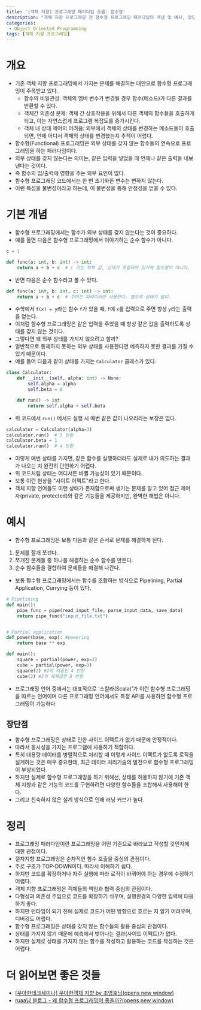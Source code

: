 ```yaml
---
title: '[객체 지향] 프로그래밍 패러다임 흐름: 함수형'
description: "객체 지향 프로그래밍 전 함수형 프로그래밍 패러다임의 개념 및 예시, 장단점"
categories:
 - Object Oriented Programming
tags: [객체 지향 프로그래밍]
---
```


# 개요
- 기존 객체 지향 프로그래밍에서 가지는 문제를 해결하는 대안으로 함수형 프로그래밍이 주목받고 있다.
    - 함수의 비일관성: 객체의 멤버 변수가 변경될 경우 함수(메소드)가 다른 결과를 반환할 수 있다.
    - 객체간 의존성 문제: 객체 간 상호작용을 위해서 다른 객체의 함수들을 호출하게 되고, 이는 자연스럽게 프로그램 복잡도를 증가시킨다.
    - 객체 내 상태 제어의 어려움: 외부에서 객체의 상태를 변경하는 메소드들이 호출되면, 언제 어디서 객체의 상태를 변경했는지 추적이 어렵다.
- 함수형(Functional) 프로그래밍은 외부 상태를 갖지 않는 함수들의 연속으로 프로그래밍을 하는 패러다임이다.
- 외부 상태를 갖지 않는다는 의미는, 같은 입력을 넣었을 때 언제나 같은 출력을 내보낸다는 것이다.
- 즉 함수의 입/출력에 영향을 주는 외부 요인이 없다.
- 함수형 프로그래밍 코드에서는 한 번 초기화한 변수는 변하지 않는다.
- 이런 특성을 불변성이라고 하는데, 이 불변성을 통해 안정성을 얻을 수 있다.

# 기본 개념
- 함수형 프로그래밍에서는 함수가 외부 상태를 갖지 않는다는 것이 중요하다.
- 예를 들면 다음은 함수형 프로그래밍에서 이야기하는 순수 함수가 아니다.

```py
c = 1

def func(a: int, b: int) -> int:
    return a + b + c  # c 라는 외부 값, 상태가 포함되어 있기에 함수형이 아니다.
```

- 반면 다음은 순수 함수라고 볼 수 있다.

```py
def func(a: int, b: int, c: int) -> int:
    return a + b + c  # 주어진 파라미터만 사용한다. 별도의 상태가 없다.
```

- 수학에서 `f(x) = y`라는 함수 `f`가 있을 때, `f`에 `x`를 입력으로 주면 항상 `y`라는 출력을 얻는다.
- 이처럼 함수형 프로그래밍은 같은 입력을 주었을 때 항상 같은 값을 출력하도록 상태를 갖지 않는 것이다.
- 그렇다면 왜 외부 상태를 가지지 않으려고 할까?
- 일반적으로 통제하지 못하는 외부 상태를 사용한다면 예측하지 못한 결과를 가질 수 있기 때문이다.
- 예를 들어 다음과 같이 상태를 가지는 `Calculator` 클래스가 있다.

```py
class Calculator:
    def __init__(self, alpha: int) -> None:
        self.alpha = alpha
        self.beta = 0

    def run() -> int
    	return self.alpha + self.beta
```

- 위 코드에서 `run()` 메서드 실행 시 매번 같은 값이 나오리라는 보장은 없다.

```py
calculator = Calculator(alpha=3)
calculator.run()  # 3 반환
calculator.beta = 1
calculator.run()  # 4 반환
```

- 이렇게 매번 상태를 가지면, 같은 함수를 실행하더라도 실제로 내가 의도하는 결과가 나오는 지 완전히 단언하기 어렵다.
- 위 코드처럼 상태는 어디서든 바뀔 가능성이 있기 때문이다.
- 보통 이런 현상을 "사이트 이펙트"라고 한다.
- 객체 지향 언어들도 이런 상태가 존재함으로써 생기는 문제를 알고 있어 접근 제어자(private, protected)와 같은 기능들을 제공하지만, 완벽한 해법은 아니다.

# 예시
- 함수형 프로그래밍은 보통 다음과 같은 순서로 문제를 해결하게 된다.

1. 문제를 잘개 쪼갠다.
2. 쪼개진 문제들 중 하나를 해결하는 순수 함수를 만든다.
3. 순수 함수들을 결합하여 문제들을 해결해 나간다.

- 보통 함수형 프로그래밍에서는 함수를 조합하는 방식으로 Pipelining, Partial Application, Currying 등이 있다.

```py
# Pipelining
def main():
    pipe_func = pipe(read_input_file, parse_input_data, save_data)
    return pipe_func("input_file.txt")


# Partial application
def power(base, exp): #powering
    return base ** exp

def main():
    square = partial(power, exp=2)
    cube = partial(power, exp=3)
    square(2) #2의 제곱인 4 반환
    cube(2) #2의 세제곱인 8 반환
```

- 프로그래밍 언어 중에서는 대표적으로 '스칼라(Scala)'가 이런 함수형 프로그래밍을 따르는 언어이며 다른 프로그래밍 언어에서도 특정 API를 사용하면 함수형 프로그래밍이 가능하다.

## 장단점
- 함수형 프로그래밍은 상태로 인한 사이드 이펙트가 없기 때문에 안정적이다.
- 따라서 동시성을 가지는 프로그램에 사용하기 적합하다.
- 특히 대용량 데이터를 병렬적으로 처리할 때 이렇게 사이드 이펙트가 없도록 로직을 설계하는 것은 매우 중요한데, 최근 데이터 처리기술의 발전으로 함수형 프로그래밍이 부상되었다.
- 하지만 실제로 함수형 프로그래밍을 하기 위해선, 상태를 허용하지 않기에 기존 객체 지향과 같은 기능의 코드를 구현하려면 다양한 함수들을 조합해서 사용해야 한다.
- 그리고 친숙하지 않은 설계 방식으로 인해 러닝 커브가 높다.


# 정리
- 프로그래밍 패러다임이란 프로그래밍을 어떤 기준으로 바라보고 작성할 것인지에 대한 관점이다.
- 절차지향 프로그래밍은 순차적인 함수 호출을 중심의 관점이다.
- 주로 구조가 TOP-DOWN이다. 따라서 이해하기 쉽다.
- 하지만 코드를 확장하거나 자주 실행에 따라 로직이 바뀌어야 하는 경우에 수정하기 어렵다.
- 객체 지향 프로그래밍은 객체들의 책임과 협력 중심의 관점이다.
- 다형성과 의존성 주입으로 코드를 확장하기 쉬우며, 실행환경의 다양한 입력에 대응하기 좋다.
- 하지만 런타임이 되기 전에 실제로 코드가 어떤 방향으로 흐르는 지 알기 어려우며, 디버깅도 어렵다.
- 함수형 프로그래밍은 상태를 갖지 않는 함수들의 활용 중심의 관점이다.
- 상태를 가지지 않기 때문에 예측에서 벗어나는 결과(사이드 이펙트)가 없다.
- 하지만 실제로 상태를 가지지 않는 함수를 작성하고 활용하는 코드를 작성하는 것은 어렵다.

# 더 읽어보면 좋은 것들
- [[우아한테크세미나] 우아한객체 지향 by 조영호님(opens new window)](https://www.youtube.com/watch?v=dJ5C4qRqAgA&ab_channel=%EC%9A%B0%EC%95%84%ED%95%9CTech)
- [ruaa님 블로그 - 왜 함수형 프로그래밍이 좋을까?(opens new window)](http://ruaa.me/why-functional-matters/)